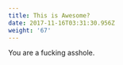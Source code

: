 ```yaml
---
title: This is Awesome?
date: 2017-11-16T03:31:30.956Z
weight: '67'
---
```

You are a fucking asshole.
